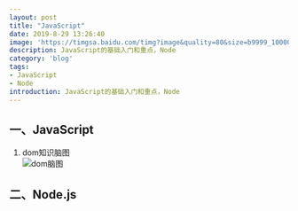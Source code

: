 ```yaml
---
layout: post
title: "JavaScript"
date: 2019-8-29 13:26:40
image: 'https://timgsa.baidu.com/timg?image&quality=80&size=b9999_10000&sec=1567052365369&di=0312ebcfd4ff246fbd6d05167d0028b0&imgtype=0&src=http%3A%2F%2Fstatic.open-open.com%2Fnews%2FuploadImg%2F20150930%2F20150930102200_733.png'
description: JavaScript的基础入门和重点，Node
category: 'blog'
tags:
- JavaScript
- Node
introduction: JavaScript的基础入门和重点，Node
---
```


## 一、JavaScript
1. dom知识脑图  
![dom脑图](https://atts.w3cschool.cn/attachments/image/20160809/1470709730442234.gif)

## 二、Node.js







